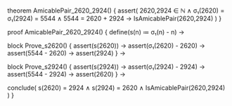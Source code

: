 theorem AmicablePair_2620_2924() {
  assert(
    2620,2924 ∈ ℕ ∧
    σ₁(2620) = σ₁(2924) = 5544 ∧
    5544 = 2620 + 2924 →
    IsAmicablePair(2620,2924)
  )
}

proof AmicablePair_2620_2924() {
  define(s(n) ≔ σ₁(n) - n) →
  
  block Prove_s2620() {
    assert(s(2620)) →
    assert(σ₁(2620) - 2620) →
    assert(5544 - 2620) →
    assert(2924)
  } →
  
  block Prove_s2924() {
    assert(s(2924)) →
    assert(σ₁(2924) - 2924) →
    assert(5544 - 2924) →
    assert(2620)
  } →
  
  conclude(
    s(2620) = 2924 ∧
    s(2924) = 2620 ∧
    IsAmicablePair(2620,2924)
  )
}